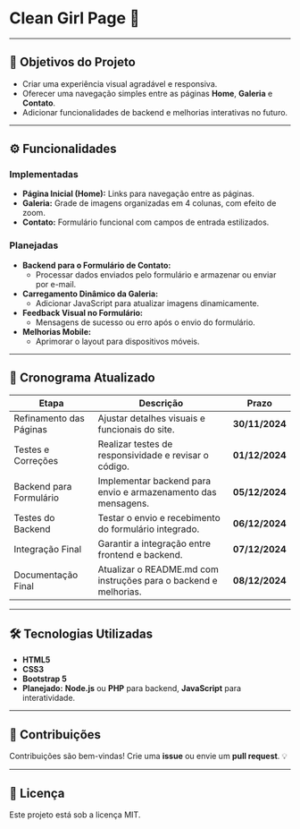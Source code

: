 # **Clean Girl Page 🌸**

---

## **🎯 Objetivos do Projeto**
- Criar uma experiência visual agradável e responsiva.
- Oferecer uma navegação simples entre as páginas **Home**, **Galeria** e **Contato**.
- Adicionar funcionalidades de backend e melhorias interativas no futuro.

---

## **⚙️ Funcionalidades**
### Implementadas
- **Página Inicial (Home):** Links para navegação entre as páginas.
- **Galeria:** Grade de imagens organizadas em 4 colunas, com efeito de zoom.
- **Contato:** Formulário funcional com campos de entrada estilizados.

### Planejadas
- **Backend para o Formulário de Contato:**
  - Processar dados enviados pelo formulário e armazenar ou enviar por e-mail.
- **Carregamento Dinâmico da Galeria:**
  - Adicionar JavaScript para atualizar imagens dinamicamente.
- **Feedback Visual no Formulário:**
  - Mensagens de sucesso ou erro após o envio do formulário.
- **Melhorias Mobile:**
  - Aprimorar o layout para dispositivos móveis.

---

## **📅 Cronograma Atualizado**
| **Etapa**               | **Descrição**                                   | **Prazo**        |
|-------------------------|-------------------------------------------------|------------------|
| Refinamento das Páginas | Ajustar detalhes visuais e funcionais do site.  | **30/11/2024**   |
| Testes e Correções      | Realizar testes de responsividade e revisar o código. | **01/12/2024**   |
| Backend para Formulário | Implementar backend para envio e armazenamento das mensagens. | **05/12/2024**   |
| Testes do Backend       | Testar o envio e recebimento do formulário integrado. | **06/12/2024**   |
| Integração Final        | Garantir a integração entre frontend e backend. | **07/12/2024**   |
| Documentação Final      | Atualizar o README.md com instruções para o backend e melhorias. | **08/12/2024**   |

---

## **🛠️ Tecnologias Utilizadas**
- **HTML5**
- **CSS3**
- **Bootstrap 5**
- **Planejado:** **Node.js** ou **PHP** para backend, **JavaScript** para interatividade.

---

## **🤝 Contribuições**
Contribuições são bem-vindas! Crie uma **issue** ou envie um **pull request**. 💡

---

## **📝 Licença**
Este projeto está sob a licença MIT.

